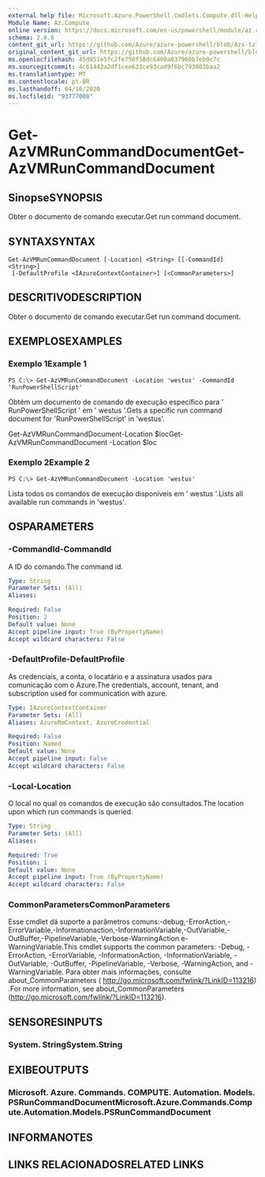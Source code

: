 ```yaml
---
external help file: Microsoft.Azure.PowerShell.Cmdlets.Compute.dll-Help-Help.xml
Module Name: Az.Compute
online version: https://docs.microsoft.com/en-us/powershell/module/az.compute/get-azvmruncommanddocument
schema: 2.0.0
content_git_url: https://github.com/Azure/azure-powershell/blob/Azs-tzl/src/Compute/Compute/help/Get-AzVMRunCommandDocument.md
original_content_git_url: https://github.com/Azure/azure-powershell/blob/Azs-tzl/src/Compute/Compute/help/Get-AzVMRunCommandDocument.md
ms.openlocfilehash: 45d051e5fc2fe750f58dc6400a037960b7eb9c7c
ms.sourcegitcommit: 4c61442a2df1cee633ce93cad9f6bc793803baa2
ms.translationtype: MT
ms.contentlocale: pt-BR
ms.lasthandoff: 04/16/2020
ms.locfileid: "93777008"
---
```

# <span data-ttu-id="738c7-101">Get-AzVMRunCommandDocument</span><span class="sxs-lookup"><span data-stu-id="738c7-101">Get-AzVMRunCommandDocument</span></span>

## <span data-ttu-id="738c7-102">Sinopse</span><span class="sxs-lookup"><span data-stu-id="738c7-102">SYNOPSIS</span></span>
<span data-ttu-id="738c7-103">Obter o documento de comando executar.</span><span class="sxs-lookup"><span data-stu-id="738c7-103">Get run command document.</span></span>

## <span data-ttu-id="738c7-104">SYNTAX</span><span class="sxs-lookup"><span data-stu-id="738c7-104">SYNTAX</span></span>

```
Get-AzVMRunCommandDocument [-Location] <String> [[-CommandId] <String>]
 [-DefaultProfile <IAzureContextContainer>] [<CommonParameters>]
```

## <span data-ttu-id="738c7-105">DESCRITIVO</span><span class="sxs-lookup"><span data-stu-id="738c7-105">DESCRIPTION</span></span>
<span data-ttu-id="738c7-106">Obter o documento de comando executar.</span><span class="sxs-lookup"><span data-stu-id="738c7-106">Get run command document.</span></span>

## <span data-ttu-id="738c7-107">EXEMPLOS</span><span class="sxs-lookup"><span data-stu-id="738c7-107">EXAMPLES</span></span>

### <span data-ttu-id="738c7-108">Exemplo 1</span><span class="sxs-lookup"><span data-stu-id="738c7-108">Example 1</span></span>
```
PS C:\> Get-AzVMRunCommandDocument -Location 'westus' -CommandId 'RunPowerShellScript'
```

<span data-ttu-id="738c7-109">Obtém um documento de comando de execução específico para ' RunPowerShellScript ' em ' westus '.</span><span class="sxs-lookup"><span data-stu-id="738c7-109">Gets a specific run command document for 'RunPowerShellScript' in 'westus'.</span></span>


<span data-ttu-id="738c7-110">Get-AzVMRunCommandDocument-Location $loc</span><span class="sxs-lookup"><span data-stu-id="738c7-110">Get-AzVMRunCommandDocument -Location $loc</span></span>

### <span data-ttu-id="738c7-111">Exemplo 2</span><span class="sxs-lookup"><span data-stu-id="738c7-111">Example 2</span></span>
```
PS C:\> Get-AzVMRunCommandDocument -Location 'westus'
```

<span data-ttu-id="738c7-112">Lista todos os comandos de execução disponíveis em ' westus '.</span><span class="sxs-lookup"><span data-stu-id="738c7-112">Lists all available run commands in 'westus'.</span></span>

## <span data-ttu-id="738c7-113">OS</span><span class="sxs-lookup"><span data-stu-id="738c7-113">PARAMETERS</span></span>

### <span data-ttu-id="738c7-114">-CommandId</span><span class="sxs-lookup"><span data-stu-id="738c7-114">-CommandId</span></span>
<span data-ttu-id="738c7-115">A ID do comando.</span><span class="sxs-lookup"><span data-stu-id="738c7-115">The command id.</span></span>

```yaml
Type: String
Parameter Sets: (All)
Aliases: 

Required: False
Position: 2
Default value: None
Accept pipeline input: True (ByPropertyName)
Accept wildcard characters: False
```

### <span data-ttu-id="738c7-116">-DefaultProfile</span><span class="sxs-lookup"><span data-stu-id="738c7-116">-DefaultProfile</span></span>
<span data-ttu-id="738c7-117">As credenciais, a conta, o locatário e a assinatura usados para comunicação com o Azure.</span><span class="sxs-lookup"><span data-stu-id="738c7-117">The credentials, account, tenant, and subscription used for communication with azure.</span></span>

```yaml
Type: IAzureContextContainer
Parameter Sets: (All)
Aliases: AzureRmContext, AzureCredential

Required: False
Position: Named
Default value: None
Accept pipeline input: False
Accept wildcard characters: False
```

### <span data-ttu-id="738c7-118">-Local</span><span class="sxs-lookup"><span data-stu-id="738c7-118">-Location</span></span>
<span data-ttu-id="738c7-119">O local no qual os comandos de execução são consultados.</span><span class="sxs-lookup"><span data-stu-id="738c7-119">The location upon which run commands is queried.</span></span>

```yaml
Type: String
Parameter Sets: (All)
Aliases: 

Required: True
Position: 1
Default value: None
Accept pipeline input: True (ByPropertyName)
Accept wildcard characters: False
```

### <span data-ttu-id="738c7-120">CommonParameters</span><span class="sxs-lookup"><span data-stu-id="738c7-120">CommonParameters</span></span>
<span data-ttu-id="738c7-121">Esse cmdlet dá suporte a parâmetros comuns:-debug,-ErrorAction,-ErrorVariable,-Informationaction,-InformationVariable,-OutVariable,-OutBuffer,-PipelineVariable,-Verbose-WarningAction e-WarningVariable.</span><span class="sxs-lookup"><span data-stu-id="738c7-121">This cmdlet supports the common parameters: -Debug, -ErrorAction, -ErrorVariable, -InformationAction, -InformationVariable, -OutVariable, -OutBuffer, -PipelineVariable, -Verbose, -WarningAction, and -WarningVariable.</span></span> <span data-ttu-id="738c7-122">Para obter mais informações, consulte about_CommonParameters ( http://go.microsoft.com/fwlink/?LinkID=113216) .</span><span class="sxs-lookup"><span data-stu-id="738c7-122">For more information, see about_CommonParameters (http://go.microsoft.com/fwlink/?LinkID=113216).</span></span>

## <span data-ttu-id="738c7-123">SENSORES</span><span class="sxs-lookup"><span data-stu-id="738c7-123">INPUTS</span></span>

### <span data-ttu-id="738c7-124">System. String</span><span class="sxs-lookup"><span data-stu-id="738c7-124">System.String</span></span>

## <span data-ttu-id="738c7-125">EXIBE</span><span class="sxs-lookup"><span data-stu-id="738c7-125">OUTPUTS</span></span>

### <span data-ttu-id="738c7-126">Microsoft. Azure. Commands. COMPUTE. Automation. Models. PSRunCommandDocument</span><span class="sxs-lookup"><span data-stu-id="738c7-126">Microsoft.Azure.Commands.Compute.Automation.Models.PSRunCommandDocument</span></span>

## <span data-ttu-id="738c7-127">INFORMA</span><span class="sxs-lookup"><span data-stu-id="738c7-127">NOTES</span></span>

## <span data-ttu-id="738c7-128">LINKS RELACIONADOS</span><span class="sxs-lookup"><span data-stu-id="738c7-128">RELATED LINKS</span></span>

